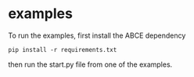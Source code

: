 # examples

To run the examples, first install the ABCE dependency
```
pip install -r requirements.txt
```
then run the start.py file from one of the examples.
